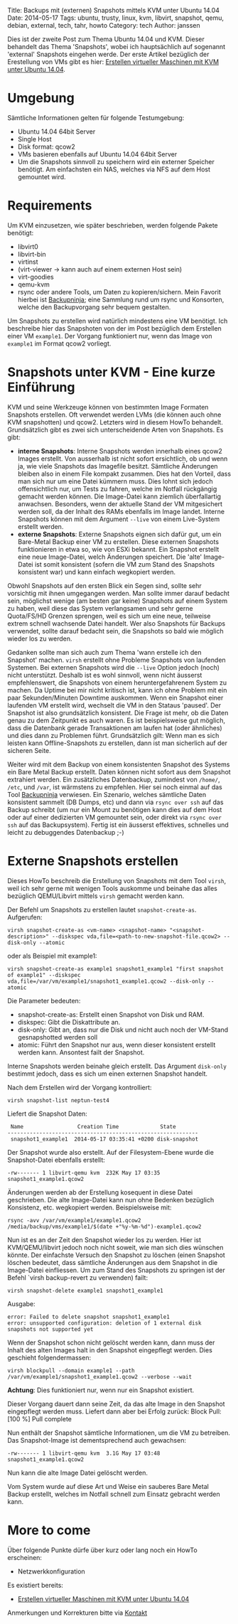 Title: Backups mit (externen) Snapshots mittels KVM unter Ubuntu 14.04 
Date: 2014-05-17
Tags: ubuntu, trusty, linux, kvm, libvirt, snapshot, qemu, debian, external, tech, tahr, howto 
Category: tech 
Author: janssen

Dies ist der zweite Post zum Thema Ubuntu 14.04 und KVM. Dieser behandelt das Thema 'Snapshots', wobei ich hauptsächlich auf sogenannt 'external' Snapshots eingehen werde. Der erste Artikel bezüglich der Erestellung von VMs gibt es hier: [Erstellen virtueller Maschinen mit KVM unter Ubuntu 14.04](http://aurka.com/erstellen-virtueller-maschinen-mit-kvm-unter-ubuntu-1404.html).

# Umgebung
Sämtliche Informationen gelten für folgende Testumgebung:

* Ubuntu 14.04 64bit Server
* Single Host
* Disk format: qcow2
* VMs basieren ebenfalls auf Ubuntu 14.04 64bit Server
* Um die Snapshots sinnvoll zu speichern wird ein externer Speicher benötigt. Am einfachsten ein NAS, welches via NFS auf dem Host gemountet wird.

# Requirements
Um KVM einzusetzen, wie später beschrieben, werden folgende Pakete benötigt:

* libvirt0
* libvirt-bin
* virtinst
* (virt-viewer -> kann auch auf einem externen Host sein)
* virt-goodies
* qemu-kvm
* rsync oder andere Tools, um Daten zu kopieren/sichern. Mein Favorit hierbei ist [Backupninja](https://labs.riseup.net/code/projects/backupninja); eine Sammlung rund um rsync und Konsorten, welche den Backupvorgang sehr bequem gestalten.

Um Snapshots zu erstellen wird natürlich mindestens eine VM benötigt. Ich beschreibe hier das Snapshoten von der im Post bezüglich dem Erstellen einer VM `example1`. Der Vorgang funktioniert nur, wenn das Image von `example1` im Format qcow2 vorliegt.

# Snapshots unter KVM - Eine kurze Einführung
KVM und seine Werkzeuge können von bestimmten Image Formaten Snapshots erstellen. Oft verwendet werden LVMs (die können auch ohne KVM snapshotten) und qcow2. Letzters wird in diesem HowTo behandelt.
Grundsätzlich gibt es zwei sich unterscheidende Arten von Snapshots. Es gibt:

* __interne Snapshots__: Interne Snapshots werden innerhalb eines qcow2 Images erstellt. Von ausserhalb ist nicht sofort ersichtlich, ob und wenn ja, wie viele Snapshots das Imagefile besitzt. Sämtliche Änderungen bleiben also in einem File kompakt zusammen. Dies hat den Vorteil, dass man sich nur um eine Datei kümmern muss. Dies lohnt sich jedoch offensichtlich nur, um Tests zu fahren, welche im Notfall rückgängig gemacht werden können. Die Image-Datei kann ziemlich überfallartig anwachsen. Besonders, wenn der aktuelle Stand der VM mitgesichert werden soll, da der Inhalt des RAMs ebenfalls im Image landet. Interne Snapshots können mit dem Argument `--live` von einem Live-System erstellt werden. 
* __externe Snapshots__: Externe Snapshots eignen sich dafür gut, um ein Bare-Metal Backup einer VM zu erstellen. Diese externen Snapshots funktionieren in etwa so, wie von ESXi bekannt. Ein Snapshot erstellt eine neue Image-Datei, welch Änderungen speichert. Die 'alte' Image-Datei ist somit konsistent (sofern die VM zum Stand des Snapshots konsistent war) und kann einfach wegkopiert werden.

Obwohl Snapshots auf den ersten Blick ein Segen sind, sollte sehr vorsichtig mit ihnen umgegangen werden. Man sollte immer darauf bedacht sein, möglichst wenige (am besten gar keine) Snapshots auf einem System zu haben, weil diese das System verlangsamen und sehr gerne Quota/FS/HD Grenzen sprengen, weil es sich um eine neue, teilweise extrem schnell wachsende Datei handelt. Wer also Snapshots für Backups verwendet, sollte darauf bedacht sein, die Snapshots so bald wie möglich wieder los zu werden. 

Gedanken sollte man sich auch zum Thema 'wann erstelle ich den Snapshot' machen. `virsh` erstellt ohne Probleme Snapshots von laufenden Systemen. Bei externen Snapshots wird die `--live` Option jedoch (noch) nicht unterstützt. Deshalb ist es wohl sinnvoll, wenn nicht äusserst empfehlenswert, die Snapshots von einem heruntergefahrenem System zu machen. Da Uptime bei mir nicht kritisch ist, kann ich ohne Problem mit ein paar Sekunden/Minuten Downtime auskommen. Wenn ein Snapshot einer laufenden VM erstellt wird, wechselt die VM in den Stataus 'paused'. Der Snapshot ist also grundsätzlich konsistent. Die Frage ist mehr, ob die Daten genau zu dem Zeitpunkt es auch waren. Es ist beispielsweise gut möglich, dass die Datenbank gerade Transaktionen am laufen hat (oder ähnliches) und dies dann zu Problemen führt. Grundsätzlich gilt: Wenn man es sich leisten kann Offline-Snapshots zu erstellen, dann ist man sicherlich auf der sicheren Seite.


Weiter wird mit dem Backup von einem konsistenten Snapshot des Systems ein Bare Metal Backup erstellt. Daten können nicht sofort aus dem Snapshot extrahiert werden. Ein zusätzliches Datenbackup, zumindest von `/home/`, `/etc`, und `/var`, ist wärmstens zu empfehlen. Hier sei noch einmal auf das Tool [Backupninja](https://labs.riseup.net/code/projects/backupninja) verwiesen. Ein Szenario, welches sämtliche Daten konsistent sammelt (DB Dumps, etc) und dann via `rsync over ssh` auf das Backup schreibt (um nur ein Mount zu benötigen kann dies auf dem Host oder auf einer dedizierten VM gemountet sein, oder direkt via `rsync over ssh` auf das Backupsystem). Fertig ist ein äusserst effektives, schnelles und leicht zu debuggendes Datenbackup ;-)

# Externe Snapshots erstellen
Dieses HowTo beschreib die Erstellung von Snapshots mit dem Tool `virsh`, weil ich sehr gerne mit wenigen Tools auskomme und beinahe das alles bezüglich QEMU/Libvirt mittels `virsh` gemacht werden kann.

Der Befehl um Snapshots zu erstellen lautet `snapshot-create-as`. Aufgerufen:

	virsh snapshot-create-as <vm-name> <snapshot-name> "<snapshot-description>" --diskspec vda,file=<path-to-new-snapshot-file.qcow2> --disk-only --atomic 
oder als Beispiel mit example1:

	virsh snapshot-create-as example1 snapshot1_example1 "first snapshot of example1" --diskspec vda,file=/var/vm/example1/snapshot1_example1.qcow2 --disk-only --atomic

Die Parameter bedeuten:

* snapshot-create-as: Erstellt einen Snapshot von Disk und RAM.
* diskspec: Gibt die Diskattribute an. 
* disk-only: Gibt an, dass nur die Disk und nicht auch noch der VM-Stand gesnapshotted werden soll
* atomic: Führt den Snapshot nur aus, wenn dieser konsistent erstellt werden kann. Ansontest failt der Snapshot.

Interne Snapshots werden beinahe gleich erstellt. Das Argument `disk-only` bestimmt jedoch, dass es sich um einen externen Snapshot handelt. 

Nach dem Erstellen wird der Vorgang kontrolliert:

	virsh snapshot-list neptun-test4

Liefert die Snapshot Daten:

	 Name                 Creation Time             State
	------------------------------------------------------------
	 snapshot1_example1  2014-05-17 03:35:41 +0200 disk-snapshot

Der Snapshot wurde also erstellt. Auf der Filesystem-Ebene wurde die Snapshot-Datei ebenfalls erstellt:

	-rw------- 1 libvirt-qemu kvm  232K May 17 03:35 snapshot1_example1.qcow2

Änderungen werden ab der Erstellung kosequent in diese Datei geschrieben. Die alte Image-Datei kann nun ohne Bedenken bezüglich Konsistenz, etc. wegkopiert werden. Beispielsweise mit:

	rsync -avv /var/vm/example1/example1.qcow2 /media/backup/vms/example1/$(date +"%y-%m-%d")-example1.qcow2

Nun ist es an der Zeit den Snapshot wieder los zu werden. Hier ist KVM/QEMU/libvirt jedoch noch nicht soweit, wie man sich dies wünschen könnte.
Der einfachste Versuch den Snapshot zu löschen (einen Snapshot löschen bedeutet, dass sämtliche Änderungen aus dem Snapshot in die Image-Datei einfliessen. Um zum Stand des Snapshots zu springen ist der Befehl `virsh backup-revert <vm-name> <snapshotname> zu verwenden) failt:

	virsh snapshot-delete example1 snapshot1_example1

Ausgabe:

	error: Failed to delete snapshot snapshot1_example1
	error: unsupported configuration: deletion of 1 external disk snapshots not supported yet

Wenn der Snapshot schon nicht gelöscht werden kann, dann muss der Inhalt des alten Images halt in den Snapshot eingepflegt werden. Dies geschieht folgendermassen:

	virsh blockpull --domain example1 --path /var/vm/example1/snapshot1_example1.qcow2 --verbose --wait

__Achtung__: Dies funktioniert nur, wenn nur ein Snapshot existiert.

Dieser Vorgang dauert dann seine Zeit, da das alte Image in den Snapshot eingepflegt werden muss. Liefert dann aber bei Erfolg zurück:
	Block Pull: [100 %]
	Pull complete

Nun enthält der Snapshot sämtliche Informationen, um die VM zu betreiben. Das Snapshot-Image ist dementsprechend auch gewachsen:

	-rw------- 1 libvirt-qemu kvm  3.1G May 17 03:48 snapshot1_example1.qcow2

Nun kann die alte Image Datei gelöscht werden.

Vom System wurde auf diese Art und Weise ein sauberes Bare Metal Backup erstellt, welches im Notfall schnell zum Einsatz gebracht werden kann.


# More to come
Über folgende Punkte dürfe über kurz oder lang noch ein HowTo erscheinen:

* Netzwerkkonfiguration

Es existiert bereits:

* [Erstellen virtueller Maschinen mit KVM unter Ubuntu 14.04](http://aurka.com/erstellen-virtueller-maschinen-mit-kvm-unter-ubuntu-1404.html)

Anmerkungen und Korrekturen bitte via [Kontakt](http://aurka.com/pages/about.html)
